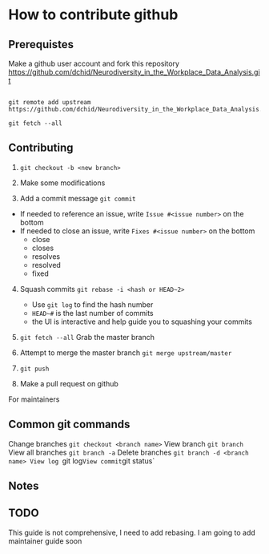 # How to contribute github


## Prerequistes

Make a github user account and fork this repository https://github.com/dchid/Neurodiversity_in_the_Workplace_Data_Analysis.git

```git clone http://github.com/<yourusename>/Neurodiversity_in_the_Workplace_Data_Analysis.git

git remote add upstream https://github.com/dchid/Neurodiversity_in_the_Workplace_Data_Analysis.git

git fetch --all
```

## Contributing

1. `git checkout -b <new branch>`
2. Make some modifications 

3. Add a commit message `git commit`
  - If needed to reference an issue, write `Issue #<issue number>` on the bottom
  - If needed to close an issue, write `Fixes #<issue number>` on the bottom
     + close
     + closes
     + resolves
     + resolved
     + fixed

4. Squash commits `git rebase -i <hash or HEAD~2>`  
   - Use `git log` to find the hash number
   - `HEAD~#` is the last number of commits
   - the UI is interactive and help guide you to squashing your commits

5. `git fetch --all` Grab the master branch

6. Attempt to merge the master branch `git merge upstream/master`

7. `git push`

8. Make a pull request on github

For maintainers


## Common git commands

Change branches `git checkout <branch name>`
View branch `git branch`
View all branches `git branch -a`
Delete branches `git branch -d <branch name>
View log `git log`
View commit `git status`


## Notes 


## TODO
This guide is not comprehensive, I need to add rebasing.
I am going to add maintainer guide soon

